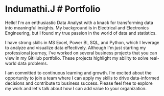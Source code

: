 # Indumathi.J # Portfolio
Hello! I'm an enthusiastic Data Analyst with a knack for transforming data into meaningful insights. My background is in Electrical and Electronics Engineering, but I found my true passion in the world of data and statistics.

I have strong skills in MS Excel, Power BI, SQL, and Python, which I leverage to analyze and visualize data effectively. Although I'm just starting my professional journey, I've worked on several business projects that you can view in my GitHub portfolio. These projects highlight my ability to solve real-world data problems.

I am committed to continuous learning and growth. I'm excited about the opportunity to join a team where I can apply my skills to drive data-informed decisions and contribute to business success. Please feel free to explore my work and let's talk about how I can add value to your organization.







